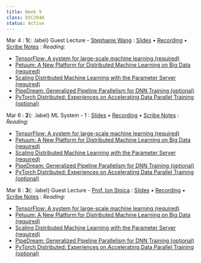 ```yaml
---
title: Week 9
class: DSC204A
status: Active
---
```


Mar 4 
: **1**{: .label} Guest Lecture - [Stephanie Wang](https://stephanie-wang.github.io/)
  : [Slides](assets/slides/UCSD_3_3_24_A_brief_history_of_the_Ray_ecosystem.pdf) &#8226; [Recording](https://drive.google.com/file/d/1KB5LWGNNkgOTWk_shgM4brYGGm7TsS0w/view?usp=sharing) &#8226; [Scribe Notes](#)
: *Reading:*
* [TensorFlow: A system for large-scale machine learning (required)](https://arxiv.org/pdf/1605.08695.pdf)
* [Petuum: A New Platform for Distributed Machine Learning on Big Data (required)](https://arxiv.org/pdf/1312.7651.pdf)
* [Scaling Distributed Machine Learning with the Parameter Server (required)](https://www.usenix.org/system/files/conference/osdi14/osdi14-paper-li_mu.pdf)
* [PipeDream: Generalized Pipeline Parallelism for DNN Training (optional)](https://people.eecs.berkeley.edu/~matei/papers/2019/sosp_pipedream.pdf)
* [PyTorch Distributed: Experiences on Accelerating Data Parallel Training (optional)](https://arxiv.org/pdf/2006.15704.pdf)



Mar 6
: **2**{: .label} ML System - 1
  : [Slides](assets/slides/21_ml-system-1.pdf) &#8226; [Recording](https://podcast.ucsd.edu/watch/wi24/dsc204a_a00/24) &#8226; [Scribe Notes](#)
: *Reading:* 
* [TensorFlow: A system for large-scale machine learning (required)](https://arxiv.org/pdf/1605.08695.pdf)
* [Petuum: A New Platform for Distributed Machine Learning on Big Data (required)](https://arxiv.org/pdf/1312.7651.pdf)
* [Scaling Distributed Machine Learning with the Parameter Server (required)](https://www.usenix.org/system/files/conference/osdi14/osdi14-paper-li_mu.pdf)
* [PipeDream: Generalized Pipeline Parallelism for DNN Training (optional)](https://people.eecs.berkeley.edu/~matei/papers/2019/sosp_pipedream.pdf)
* [PyTorch Distributed: Experiences on Accelerating Data Parallel Training (optional)](https://arxiv.org/pdf/2006.15704.pdf)



Mar 8
: **3**{: .label} Guest Lecture - [Prof. Ion Stoica](https://people.eecs.berkeley.edu/~istoica/)
  : [Slides](#) &#8226; [Recording](https://drive.google.com/file/d/1wp0pcSAZtmE3TQQ7vzn1_qBuCfNchzM9/view) &#8226; [Scribe Notes](#)
: *Reading:* 
* [TensorFlow: A system for large-scale machine learning (required)](https://arxiv.org/pdf/1605.08695.pdf)
* [Petuum: A New Platform for Distributed Machine Learning on Big Data (required)](https://arxiv.org/pdf/1312.7651.pdf)
* [Scaling Distributed Machine Learning with the Parameter Server (required)](https://www.usenix.org/system/files/conference/osdi14/osdi14-paper-li_mu.pdf)
* [PipeDream: Generalized Pipeline Parallelism for DNN Training (optional)](https://people.eecs.berkeley.edu/~matei/papers/2019/sosp_pipedream.pdf)
* [PyTorch Distributed: Experiences on Accelerating Data Parallel Training (optional)](https://arxiv.org/pdf/2006.15704.pdf)

